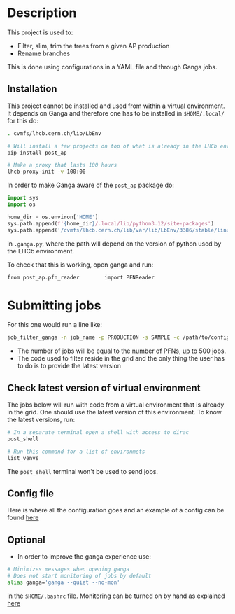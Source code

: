 # Description

This project is used to:

- Filter, slim, trim the trees from a given AP production
- Rename branches

This is done using configurations in a YAML file and through Ganga jobs.

## Installation

This project cannot be installed and used from within a virtual environment. It depends on Ganga
and therefore one has to be installed in `$HOME/.local/` for this do:

```bash
. cvmfs/lhcb.cern.ch/lib/LbEnv

# Will install a few projects on top of what is already in the LHCb environment
pip install post_ap

# Make a proxy that lasts 100 hours
lhcb-proxy-init -v 100:00
```

In order to make Ganga aware of the `post_ap` package do:

```python
import sys
import os

home_dir = os.environ['HOME']
sys.path.append(f'{home_dir}/.local/lib/python3.12/site-packages')
sys.path.append('/cvmfs/lhcb.cern.ch/lib/var/lib/LbEnv/3386/stable/linux-64/lib/python3.12/site-packages')
```

in `.ganga.py`, where the path will depend on the version of python used by the LHCb environment.

To check that this is working, open ganga and run:

```bash
from post_ap.pfn_reader        import PFNReader
```

# Submitting jobs

For this one would run a line like:

```bash
job_filter_ganga -n job_name -p PRODUCTION -s SAMPLE -c /path/to/config/file.yaml -b BACKEND -v VERSION_OF_ENV 
```
- The number of jobs will be equal to the number of PFNs, up to 500 jobs.
- The code used to filter reside in the grid and the only thing the user has to do is to provide the latest version

## Check latest version of virtual environment

The jobs below will run with code from a virtual environment that is already in the grid. One should use the
latest version of this environment. To know the latest versions, run:

```bash
# In a separate terminal open a shell with access to dirac
post_shell

# Run this command for a list of environmets
list_venvs
```

The `post_shell` terminal won't be used to send jobs.

## Config file

Here is where all the configuration goes and an example of a config can be found [here](https://github.com/acampove/config_files/blob/main/post_ap/v3.yaml)

## Optional

- In order to improve the ganga experience use: 

```bash
# Minimizes messages when opening ganga
# Does not start monitoring of jobs by default
alias ganga='ganga --quiet --no-mon'
```

in the `$HOME/.bashrc` file. Monitoring can be turned on by hand as explained [here](https://twiki.cern.ch/twiki/bin/viewauth/LHCb/FAQ/GangaLHCbFAQ#How_can_I_run_the_monitoring_loo)
